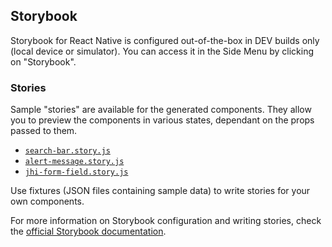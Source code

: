 ## Storybook

Storybook for React Native is configured out-of-the-box in DEV builds only (local device or simulator). You can access it in the Side Menu by clicking on "Storybook".

### Stories

Sample "stories" are available for the generated components. They allow you to preview the components in various states, dependant on the props passed to them.

-   [`search-bar.story.js`](https://github.com/ruddell/jhipster-react-native/blob/main/generators/app/templates/app/shared/components/search-bar/search-bar.story.js.ejs)
-   [`alert-message.story.js`](https://github.com/ruddell/jhipster-react-native/blob/main/generators/app/templates/app/shared/components/alert-message/alert-message.story.js.ejs)
-   [`jhi-form-field.story.js`](https://github.com/ruddell/jhipster-react-native/blob/main/generators/app/templates/app/shared/components/alert-message/alert-message.story.js.ejs)

Use fixtures (JSON files containing sample data) to write stories for your own components.

For more information on Storybook configuration and writing stories, check the [official Storybook documentation](https://storybook.js.org/docs/guides/guide-react-native/).
